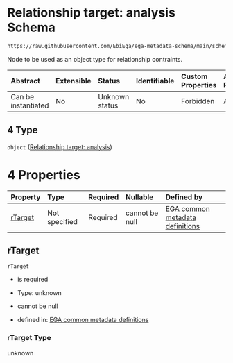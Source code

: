 # Relationship target: analysis Schema

```txt
https://raw.githubusercontent.com/EbiEga/ega-metadata-schema/main/schemas/EGA.protocol.json#/properties/protocolRelationships/items/allOf/1/anyOf/0/allOf/1/anyOf/4
```

Node to be used as an object type for relationship contraints.

| Abstract            | Extensible | Status         | Identifiable | Custom Properties | Additional Properties | Access Restrictions | Defined In                                                                       |
| :------------------ | :--------- | :------------- | :----------- | :---------------- | :-------------------- | :------------------ | :------------------------------------------------------------------------------- |
| Can be instantiated | No         | Unknown status | No           | Forbidden         | Allowed               | none                | [EGA.protocol.json\*](../../../schemas/EGA.protocol.json "open original schema") |

## 4 Type

`object` ([Relationship target: analysis](ega-4-defs-relationship-target-analysis.md))

# 4 Properties

| Property            | Type          | Required | Nullable       | Defined by                                                                                                                                                                                                                                         |
| :------------------ | :------------ | :------- | :------------- | :------------------------------------------------------------------------------------------------------------------------------------------------------------------------------------------------------------------------------------------------- |
| [rTarget](#rtarget) | Not specified | Required | cannot be null | [EGA common metadata definitions](ega-4-defs-relationship-target-analysis-properties-rtarget.md "https://raw.githubusercontent.com/EbiEga/ega-metadata-schema/main/schemas/EGA.common-definitions.json#/$defs/rTargetAnalysis/properties/rTarget") |

## rTarget



`rTarget`

*   is required

*   Type: unknown

*   cannot be null

*   defined in: [EGA common metadata definitions](ega-4-defs-relationship-target-analysis-properties-rtarget.md "https://raw.githubusercontent.com/EbiEga/ega-metadata-schema/main/schemas/EGA.common-definitions.json#/$defs/rTargetAnalysis/properties/rTarget")

### rTarget Type

unknown
